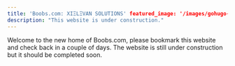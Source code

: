 ```yaml
---
title: 'Boobs.com: XIΞLΞVAN SOLUTIONS' featured_image: '/images/gohugo-default-sample-hero-image.jpg'
description: "This website is under construction."
---
```


Welcome to the new home of Boobs.com, please bookmark this website and check back in a couple of days. The website is
still under construction but it should be completed soon.
